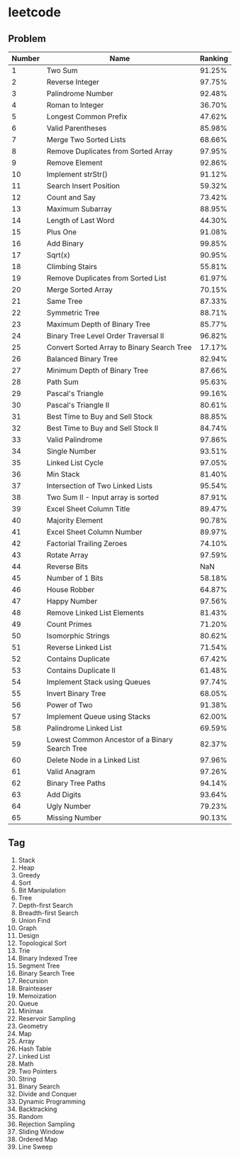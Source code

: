 # leetcode

## Problem
Number | Name | Ranking
-- | -- | --
1 | Two Sum | 91.25%
2 | Reverse Integer | 97.75%
3 | Palindrome Number | 92.48%
4 | Roman to Integer | 36.70%
5 | Longest Common Prefix | 47.62%
6 | Valid Parentheses | 85.98%
7 | Merge Two Sorted Lists | 68.66%
8 | Remove Duplicates from Sorted Array | 97.95%
9 | Remove Element | 92.86%
10 | Implement strStr() | 91.12%
11 | Search Insert Position | 59.32%
12 | Count and Say | 73.42%
13 | Maximum Subarray | 88.95%
14 | Length of Last Word | 44.30%
15 | Plus One | 91.08%
16 | Add Binary | 99.85%
17 | Sqrt(x) | 90.95%
18 | Climbing Stairs | 55.81%
19 | Remove Duplicates from Sorted List | 61.97%
20 | Merge Sorted Array | 70.15%
21 | Same Tree | 87.33%
22 | Symmetric Tree | 88.71%
23 | Maximum Depth of Binary Tree | 85.77%
24 | Binary Tree Level Order Traversal II | 96.82%
25 | Convert Sorted Array to Binary Search Tree | 17.17%
26 | Balanced Binary Tree | 82.94%
27 | Minimum Depth of Binary Tree | 87.66%
28 | Path Sum | 95.63%
29 | Pascal's Triangle | 99.16%
30 | Pascal's Triangle II | 80.61%
31 | Best Time to Buy and Sell Stock | 88.85%
32 | Best Time to Buy and Sell Stock II | 84.74%
33 | Valid Palindrome | 97.86%
34 | Single Number | 93.51%
35 | Linked List Cycle | 97.05%
36 | Min Stack | 81.40%
37 | Intersection of Two Linked Lists | 95.54%
38 | Two Sum II - Input array is sorted | 87.91%
39 | Excel Sheet Column Title | 89.47%
40 | Majority Element | 90.78%
41 | Excel Sheet Column Number | 89.97%
42 | Factorial Trailing Zeroes | 74.10%
43 | Rotate Array | 97.59%
44 | Reverse Bits | NaN
45 | Number of 1 Bits | 58.18%
46 | House Robber | 64.87%
47 | Happy Number | 97.56%
48 | Remove Linked List Elements | 81.43%
49 | Count Primes | 71.20%
50 | Isomorphic Strings | 80.62%
51 | Reverse Linked List | 71.54%
52 | Contains Duplicate | 67.42%
53 | Contains Duplicate II | 61.48%
54 | Implement Stack using Queues | 97.74%
55 | Invert Binary Tree | 68.05%
56 | Power of Two | 91.38%
57 | Implement Queue using Stacks | 62.00%
58 | Palindrome Linked List | 69.59%
59 | Lowest Common Ancestor of a Binary Search Tree | 82.37%
60 | Delete Node in a Linked List | 97.96%
61 | Valid Anagram | 97.26%
62 | Binary Tree Paths | 94.14%
63 | Add Digits | 93.64%
64 | Ugly Number | 79.23%
65 | Missing Number | 90.13%

## Tag
1. Stack
1. Heap
1. Greedy
1. Sort
1. Bit Manipulation
1. Tree
1. Depth-first Search
1. Breadth-first Search
1. Union Find
1. Graph
1. Design
1. Topological Sort
1. Trie
1. Binary Indexed Tree
1. Segment Tree
1. Binary Search Tree
1. Recursion
1. Brainteaser
1. Memoization
1. Queue
1. Minimax
1. Reservoir Sampling
1. Geometry
1. Map
1. Array
1. Hash Table
1. Linked List
1. Math
1. Two Pointers
1. String
1. Binary Search
1. Divide and Conquer
1. Dynamic Programming
1. Backtracking
1. Random 
1. Rejection Sampling 
1. Sliding Window 
1. Ordered Map 
1. Line Sweep 